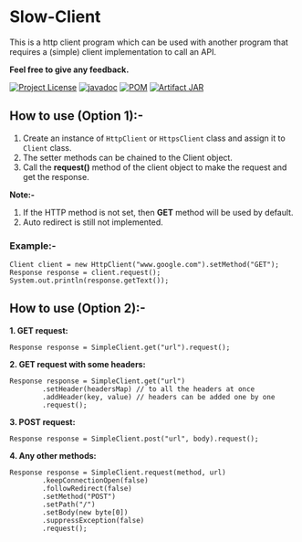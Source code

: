 # Slow-Client

This is a http client program which can be used with another program that requires a (simple) client implementation to call an API.

**Feel free to give any feedback.**

[![Project License](https://img.shields.io/github/license/ParthaPPM/http-client)](https://github.com/ParthaPPM/http-client/blob/master/LICENSE)
[![javadoc](https://javadoc.io/badge2/io.github.parthappm/http-client/javadoc.svg)](https://javadoc.io/doc/io.github.parthappm/http-client)
[![POM](https://img.shields.io/maven-central/v/io.github.parthappm/http-client)](https://central.sonatype.dev/artifact/io.github.parthappm/http-client/1.0.0)
[![Artifact JAR](https://javadoc.io/badge2/io.github.parthappm/http-client/JAR.svg)](https://repo1.maven.org/maven2/io/github/parthappm/http-client/1.0.0/http-client-1.0.0.jar)

## How to use (Option 1):-
1. Create an instance of `HttpClient` or `HttpsClient` class and assign it to `Client` class.
2. The setter methods can be chained to the Client object.
3. Call the **request()** method of the client object to make the request and get the response.

**Note:-**
1. If the HTTP method is not set, then **GET** method will be used by default.
2. Auto redirect is still not implemented.

### Example:-
```ignorelang
Client client = new HttpClient("www.google.com").setMethod("GET");
Response response = client.request();
System.out.println(response.getText());
```

## How to use (Option 2):-
**1. GET request:**
```ignorelang
Response response = SimpleClient.get("url").request();
```
**2. GET request with some headers:**
```ignorelang
Response response = SimpleClient.get("url")
		.setHeader(headersMap) // to all the headers at once
		.addHeader(key, value) // headers can be added one by one
		.request();
```
**3. POST request:**
```ignorelang
Response response = SimpleClient.post("url", body).request();
```
**4. Any other methods:**
```ignorelang
Response response = SimpleClient.request(method, url)
		.keepConnectionOpen(false)
		.followRedirect(false)
		.setMethod("POST")
		.setPath("/")
		.setBody(new byte[0])
		.suppressException(false)
		.request();
```